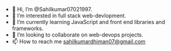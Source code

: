 - 👋 Hi, I’m @Sahilkumar07021997.
- 👀 I’m interested in full stack web-devlopment.
- 🌱 I’m currently learning JavaScript and front end libraries and frameworks.
- 💞️ I’m looking to collaborate on web-devops projects.
- 📫 How to reach me sahilkumardhiman07@gmail.com

<!---
Sahilkumar07021997/Sahilkumar07021997 is a ✨ special ✨ repository because its `README.md` (this file) appears on your GitHub profile.
You can click the Preview link to take a look at your changes.
--->
